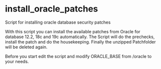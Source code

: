 # install_oracle_patches
Script for installing oracle database security patches

With this script you can install the available patches from Oracle for database 12.2, 18c and 19c automatically.
The Script will do the prechecks, install the patch and do the housekeeping.
Finally the unzipped Patchfolder will be deleted again.

Before you start edit the script and modify ORACLE_BASE from /oracle to your needs.
